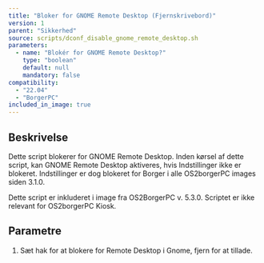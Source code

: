 ```yaml
---
title: "Bloker for GNOME Remote Desktop (Fjernskrivebord)"
version: 1
parent: "Sikkerhed"
source: scripts/dconf_disable_gnome_remote_desktop.sh
parameters:
  - name: "Blokér for GNOME Remote Desktop?"
    type: "boolean"
    default: null
    mandatory: false
compatibility:  
  - "22.04"
  - "BorgerPC"
included_in_image: true
---
```


## Beskrivelse
Dette script blokerer for GNOME Remote Desktop.
Inden kørsel af dette script, kan GNOME Remote Desktop aktiveres, hvis Indstillinger ikke er blokeret. 
Indstillinger er dog blokeret for Borger i alle OS2borgerPC images siden 3.1.0.

Dette script er inkluderet i image fra OS2BorgerPC v. 5.3.0.
Scriptet er ikke relevant for OS2borgerPC Kiosk.

## Parametre
1. Sæt hak for at blokere for Remote Desktop i Gnome, fjern for at tillade.

